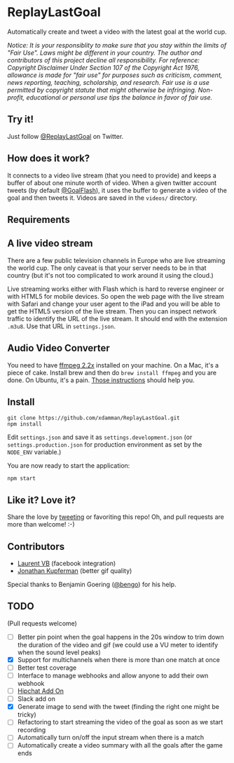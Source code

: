 # ReplayLastGoal

Automatically create and tweet a video with the latest goal at the world cup.

*Notice: It is your responsiblity to make sure that you stay within the limits of "Fair Use". Laws might be different in your country. The author and contributors of this project decline all responsibility.*
*For reference: Copyright Disclaimer Under Section 107 of the Copyright Act 1976, allowance is made for "fair use" for purposes such as criticism, comment, news reporting, teaching, scholarship, and research. Fair use is a use permitted by copyright statute that might otherwise be infringing. Non-profit, educational or personal use tips the balance in favor of fair use.*

## Try it!

Just follow [@ReplayLastGoal](https://twitter.com/ReplayLastGoal) on Twitter.

## How does it work?

It connects to a video live stream (that you need to provide) and keeps a buffer of about one minute worth of video. When a given twitter account tweets (by default [@GoalFlash](https://twitter.com/GoalFlash)), it uses the buffer to generate a video of the goal and then tweets it. Videos are saved in the `videos/` directory.

## Requirements

## A live video stream

There are a few public television channels in Europe who are live streaming the world cup. The only caveat is that your server needs to be in that country (but it's not too complicated to work around it using the cloud.)

Live streaming works either with Flash which is hard to reverse engineer or with HTML5 for mobile devices. So open the web page with the live stream with Safari and change your user agent to the iPad and you will be able to get the HTML5 version of the live stream. Then you can inspect network traffic to identify the URL of the live stream. It should end with the extension `.m3u8`. Use that URL in `settings.json`.


## Audio Video Converter
You need to have [ffmpeg 2.2x](https://ffmpeg.org/) installed on your machine. On a Mac, it's a piece of cake. Install brew and then do `brew install ffmpeg` and you are done.
On Ubuntu, it's a pain. [Those instructions](https://gist.github.com/faleev/3435377) should help you.


## Install

    git clone https://github.com/xdamman/ReplayLastGoal.git
    npm install

Edit `settings.json` and save it as `settings.development.json` (or `settings.production.json` for production environment as set by the `NODE_ENV` variable.)

You are now ready to start the application:

    npm start



## Like it? Love it? 
Share the love by [tweeting](https://twitter.com/intent/tweet?status=%40xdamman%20Thanks%20for%20%40ReplayLastGoal!%20I%20love%20it!) or favoriting this repo!
Oh, and pull requests are more than welcome! :-)

## Contributors
- [Laurent VB](https://github.com/xdamman/ReplayLastGoal/pull/1) (facebook integration)
- [Jonathan Kupferman](https://github.com/xdamman/ReplayLastGoal/pull/2) (better gif quality)

Special thanks to Benjamin Goering ([@bengo](https://twitter.com/bengo)) for his help.

## TODO
(Pull requests welcome)
- [ ] Better pin point when the goal happens in the 20s window to trim down the duration of the video and gif (we could use a VU meter to identify when the sound level peaks)
- [x] Support for multichannels when there is more than one match at once
- [ ] Better test coverage
- [ ] Interface to manage webhooks and allow anyone to add their own webhook
- [ ] [Hipchat Add On](https://www.hipchat.com/docs/apiv2/addons) 
- [ ] Slack add on
- [x] Generate image to send with the tweet (finding the right one might be tricky)
- [ ] Refactoring to start streaming the video of the goal as soon as we start recording
- [ ] Automatically turn on/off the input stream when there is a match
- [ ] Automatically create a video summary with all the goals after the game ends
